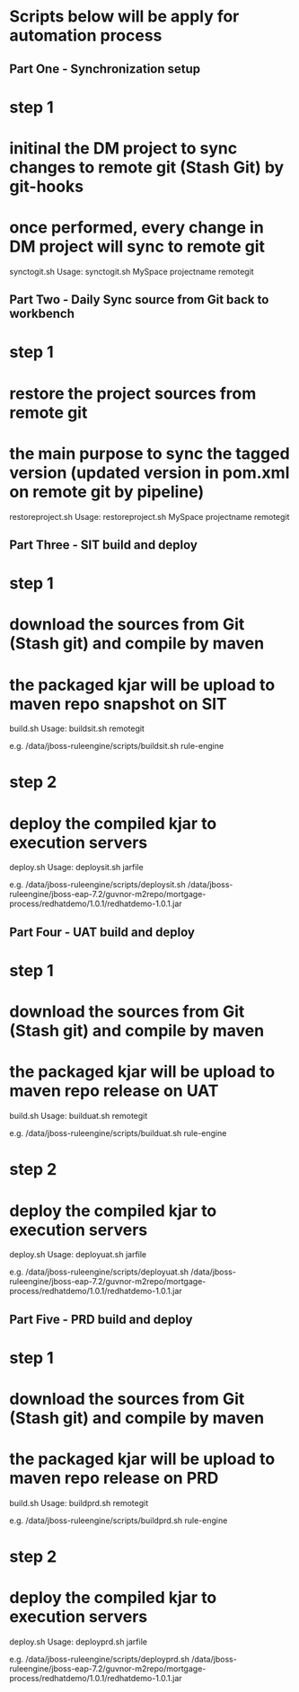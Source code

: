 # Scripts below will be apply for automation process

## Part One - Synchronization setup
# step 1
# initinal the DM project to sync changes to remote git (Stash Git) by git-hooks
# once performed, every change in DM project will sync to remote git
synctogit.sh
Usage: synctogit.sh MySpace projectname remotegit

## Part Two - Daily Sync source from Git back to workbench
# step 1
# restore the project sources from remote git
# the main purpose to sync the tagged version (updated version in pom.xml on remote git by pipeline)
restoreproject.sh
Usage: restoreproject.sh MySpace projectname remotegit

## Part Three - SIT build and deploy
# step 1
# download the sources from Git (Stash git) and compile by maven
# the packaged kjar will be upload to maven repo snapshot on SIT
build.sh
Usage: buildsit.sh remotegit

e.g.
/data/jboss-ruleengine/scripts/buildsit.sh rule-engine

# step 2
# deploy the compiled kjar to execution servers
deploy.sh
Usage: deploysit.sh jarfile

e.g.
/data/jboss-ruleengine/scripts/deploysit.sh /data/jboss-ruleengine/jboss-eap-7.2/guvnor-m2repo/mortgage-process/redhatdemo/1.0.1/redhatdemo-1.0.1.jar

## Part Four - UAT build and deploy
# step 1
# download the sources from Git (Stash git) and compile by maven
# the packaged kjar will be upload to maven repo release on UAT
build.sh
Usage: builduat.sh remotegit

e.g.
/data/jboss-ruleengine/scripts/builduat.sh rule-engine

# step 2
# deploy the compiled kjar to execution servers
deploy.sh
Usage: deployuat.sh jarfile

e.g.
/data/jboss-ruleengine/scripts/deployuat.sh /data/jboss-ruleengine/jboss-eap-7.2/guvnor-m2repo/mortgage-process/redhatdemo/1.0.1/redhatdemo-1.0.1.jar

## Part Five - PRD build and deploy
# step 1
# download the sources from Git (Stash git) and compile by maven
# the packaged kjar will be upload to maven repo release on PRD
build.sh
Usage: buildprd.sh remotegit

e.g.
/data/jboss-ruleengine/scripts/buildprd.sh rule-engine

# step 2
# deploy the compiled kjar to execution servers
deploy.sh
Usage: deployprd.sh jarfile

e.g.
/data/jboss-ruleengine/scripts/deployprd.sh /data/jboss-ruleengine/jboss-eap-7.2/guvnor-m2repo/mortgage-process/redhatdemo/1.0.1/redhatdemo-1.0.1.jar

